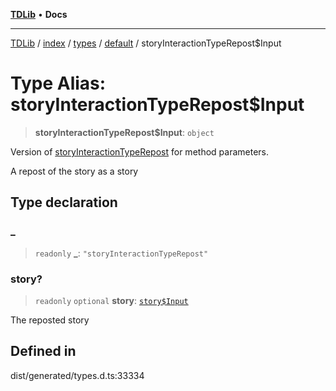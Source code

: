 [**TDLib**](../../../../../../README.md) • **Docs**

***

[TDLib](../../../../../../modules.md) / [index](../../../../../README.md) / [types](../../../README.md) / [default](../README.md) / storyInteractionTypeRepost$Input

# Type Alias: storyInteractionTypeRepost$Input

> **storyInteractionTypeRepost$Input**: `object`

Version of [storyInteractionTypeRepost](storyInteractionTypeRepost.md) for method parameters.

A repost of the story as a story

## Type declaration

### \_

> `readonly` **\_**: `"storyInteractionTypeRepost"`

### story?

> `readonly` `optional` **story**: [`story$Input`](story$Input-1.md)

The reposted story

## Defined in

dist/generated/types.d.ts:33334
